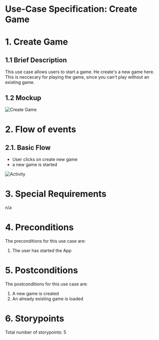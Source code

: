 # Use-Case Specification: Create Game

# 1. Create Game

## 1.1 Brief Description

This use case allows users to start a game. He create's a new game here. This is neccecary for playing the game, since you can't play without an existing game. 

## 1.2 Mockup 
![Create Game](https://github.com/argastle/TowerDefense/blob/main/Projektmanagement/Mock-Ups/Create%20Game.png)


# 2. Flow of events

## 2.1. Basic Flow

- User clicks on create new game
- a new game is started

![Activity](https://github.com/argastle/TowerDefense/blob/main/Projektmanagement/Diagrams/Activity%20Diagrams/Player%20Game.png)

# 3. Special Requirements
n/a

# 4. Preconditions
The preconditions for this use case are:
1. The user has started the App

# 5. Postconditions
The postconditions for this use case are:
1. A new game is created
2. An already existing game is loaded

# 6. Storypoints
Total number of storypoints: 5


